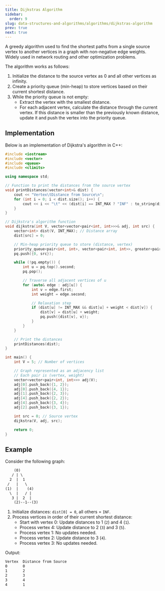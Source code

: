 ```yaml
---
title: Dijkstras Algorithm
sidebar:
  order: 9
slug: data-structures-and-algorithms/algorithms/dijkstras-algorithm
prev: true
next: true
---
```


A greedy algorithm used to find the shortest paths from a single source vertex to another vertices in a graph with non-negative edge weights. Widely used in network routing and other optimization problems.

The algorithm works as follows:
1. Initialize the distance to the source vertex as 0 and all other vertices as infinity.
2. Create a priority queue (min-heap) to store vertices based on their current shortest distance.
3. While the priority queue is not empty:
   - Extract the vertex with the smallest distance.
   - For each adjacent vertex, calculate the distance through the current vertex. If this distance is smaller than the previously known distance, update it and push the vertex into the priority queue.

## Implementation

Below is an implementation of Dijkstra's algorithm in C++:

```cpp
#include <iostream>
#include <vector>
#include <queue>
#include <climits>

using namespace std;

// Function to print the distances from the source vertex
void printDistances(vector<int>& dist) {
    cout << "Vertex\tDistance from Source\n";
    for (int i = 0; i < dist.size(); i++) {
        cout << i << "\t" << (dist[i] == INT_MAX ? "INF" : to_string(dist[i])) << "\n";
    }
}

// Dijkstra's algorithm function
void dijkstra(int V, vector<vector<pair<int, int>>>& adj, int src) {
    vector<int> dist(V, INT_MAX); // Distance array
    dist[src] = 0;

    // Min-heap priority queue to store (distance, vertex)
    priority_queue<pair<int, int>, vector<pair<int, int>>, greater<pair<int, int>>> pq;
    pq.push({0, src});

    while (!pq.empty()) {
        int u = pq.top().second;
        pq.pop();

        // Traverse all adjacent vertices of u
        for (auto& edge : adj[u]) {
            int v = edge.first;
            int weight = edge.second;

            // Relaxation step
            if (dist[u] != INT_MAX && dist[u] + weight < dist[v]) {
                dist[v] = dist[u] + weight;
                pq.push({dist[v], v});
            }
        }
    }

    // Print the distances
    printDistances(dist);
}

int main() {
    int V = 5; // Number of vertices

    // Graph represented as an adjacency list
    // Each pair is (vertex, weight)
    vector<vector<pair<int, int>>> adj(V);
    adj[0].push_back({1, 2});
    adj[0].push_back({4, 1});
    adj[1].push_back({2, 3});
    adj[4].push_back({2, 2});
    adj[4].push_back({3, 4});
    adj[2].push_back({3, 1});

    int src = 0; // Source vertex
    dijkstra(V, adj, src);

    return 0;
}
```

## Example

Consider the following graph:

```txt
    (0)
   / | \
  2  |  1
 /   |   \
(1)  |    (4)
  \  |   / |
   3 |  2  |
    (2)--1--(3)
```

1. Initialize distances: `dist[0] = 0`, all others = `INF`.
2. Process vertices in order of their current shortest distance:
   - Start with vertex 0: Update distances to 1 (`2`) and 4 (`1`).
   - Process vertex 4: Update distance to 2 (`3`) and 3 (`5`).
   - Process vertex 1: No updates needed.
   - Process vertex 2: Update distance to 3 (`4`).
   - Process vertex 3: No updates needed.

Output:
```txt
Vertex  Distance from Source
0       0
1       2
2       3
3       4
4       1
```
